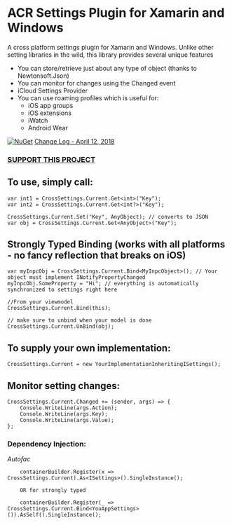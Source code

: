 ﻿# ACR Settings Plugin for Xamarin and Windows
A cross platform settings plugin for Xamarin and Windows.  Unlike other setting libraries in the wild, this library provides several unique features

* You can store/retrieve just about any type of object (thanks to Newtonsoft.Json)
* You can monitor for changes using the Changed event
* iCloud Settings Provider
* You can use roaming profiles which is useful for:
    * iOS app groups
    * iOS extensions
    * iWatch
    * Android Wear

[![NuGet](https://img.shields.io/nuget/v/Acr.Settings.svg?maxAge=2592000)](https://www.nuget.org/packages/Acr.Settings/)
[Change Log - April 12, 2018](changelog.md)

### [SUPPORT THIS PROJECT](https://github.com/aritchie/home)

## To use, simply call:

    var int1 = CrossSettings.Current.Get<int>("Key");
    var int2 = CrossSettings.Current.Get<int?>("Key");

    CrossSettings.Current.Set("Key", AnyObject); // converts to JSON
    var obj = CrossSettings.Current.Get<AnyObject>("Key");

## Strongly Typed Binding (works with all platforms - no fancy reflection that breaks on iOS)

    var myInpcObj = CrossSettings.Current.Bind<MyInpcObject>(); // Your object must implement INotifyPropertyChanged
    myInpcObj.SomeProperty = "Hi"; // everything is automatically synchronized to settings right here

    //From your viewmodel
    CrossSettings.Current.Bind(this);

    // make sure to unbind when your model is done
    CrossSettings.Current.UnBind(obj);

## To supply your own implementation:

    CrossSettings.Current = new YourImplementationInheritingISettings();


## Monitor setting changes:

    CrossSettings.Current.Changed += (sender, args) => {
        Console.WriteLine(args.Action);
        Console.WriteLine(args.Key);
        Console.WriteLine(args.Value);
    };

### Dependency Injection:

*Autofac*

        containerBuilder.Register(x => CrossSettings.Current).As<ISettings>().SingleInstance();
        
        OR for strongly typed

        containerBuilder.Register(_ => CrossSettings.Current.Bind<YouAppSettings>()).AsSelf().SingleInstance();


